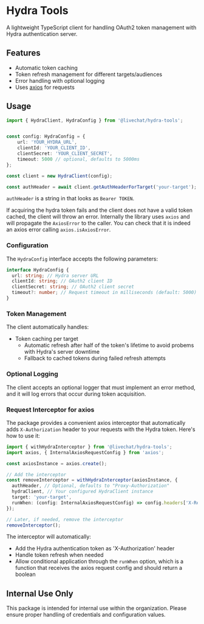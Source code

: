 # Hydra Tools

A lightweight TypeScript client for handling OAuth2 token management with Hydra authentication server.

## Features

- Automatic token caching
- Token refresh management for different targets/audiences
- Error handling with optional logging
- Uses [axios](https://github.com/axios/axios) for requests

## Usage
``` typescript
import { HydraClient, HydraConfig } from '@livechat/hydra-tools';


const config: HydraConfig = {
    url: 'YOUR_HYDRA_URL',
    clientId: 'YOUR_CLIENT_ID',
    clientSecret: 'YOUR_CLIENT_SECRET',
    timeout: 5000 // optional, defaults to 5000ms
};

const client = new HydraClient(config);

const authHeader = await client.getAuthHeaderForTarget('your-target');
```

`authHeader` is a string in that looks as `Bearer TOKEN`.

If acquiring the hydra token fails and the client does not have a valid token cached, the client will throw an error. Internally the library uses `axios` and will propagate the `AxiosError` to the caller. You can check that it is indeed an axios error calling `axios.isAxiosError`.

### Configuration

The `HydraConfig` interface accepts the following parameters:


``` typescript 
interface HydraConfig {
  url: string; // Hydra server URL
  clientId: string; // OAuth2 client ID
  clientSecret: string; // OAuth2 client secret
  timeout?: number; // Request timeout in milliseconds (default: 5000)
}
```

### Token Management

The client automatically handles:
- Token caching per target
    - Automatic refresh after half of the token's lifetime to avoid probems with Hydra's server downtime
    - Fallback to cached tokens during failed refresh attempts


### Optional Logging

The client accepts an optional logger that must implement an error method, and it will log errors that occur during token acquisition. 


### Request Interceptor for axios

The package provides a convenient axios interceptor that automatically adds `X-Authorization` header to your requests with the Hydra token. Here's how to use it:

```typescript
import { withHydraInterceptor } from '@livechat/hydra-tools';
import axios, { InternalAxiosRequestConfig } from 'axios';

const axiosInstance = axios.create();

// Add the interceptor
const removeInterceptor = withHydraInterceptor(axiosInstance, {
  authHeader, // Optional, defaults to "Proxy-Authorization"
  hydraClient, // Your configured HydraClient instance
  target: 'your-target',
  runWhen: (config: InternalAxiosRequestConfig) => config.headers['X-Region'] !== 'some-region',
});

// Later, if needed, remove the interceptor
removeInterceptor();
```

The interceptor will automatically:
- Add the Hydra authentication token as 'X-Authorization' header
- Handle token refresh when needed
- Allow conditional application through the `runWhen` option, which is a function that receives the axios request config and should return a boolean

## Internal Use Only

This package is intended for internal use within the organization. Please ensure proper handling of credentials and configuration values.
